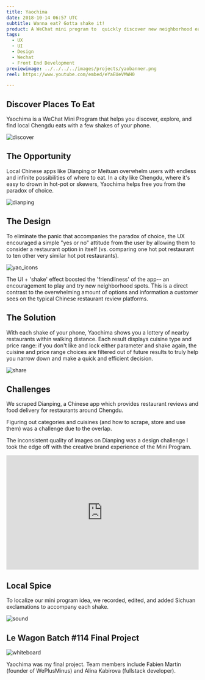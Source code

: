 ```yaml
---
title: Yaochima
date: 2018-10-14 06:57 UTC
subtitle: Wanna eat? Gotta shake it!
product: A WeChat mini program to  quickly discover new neighborhood eats
tags:
  - UX
  - UI
  - Design
  - Wechat
  - Front End Development
previewimage: ../../../../images/projects/yaobanner.png
reel: https://www.youtube.com/embed/eYaEUeVMWH0

---
```

## Discover Places To Eat

Yaochima is a WeChat Mini Program that helps you discover, explore, and find local Chengdu eats with a few shakes of your phone.

![discover](../images/projects/yao_1.png)

## The Opportunity

Local Chinese apps like Dianping or Meituan overwhelm users with endless and infinite possibilities of where to eat. In a city like Chengdu, where it's easy to drown in hot-pot or skewers, Yaochima helps free you from the paradox of choice.

![dianping](../images/projects/yao_2.png)

## The Design

To eliminate the panic that accompanies the paradox of choice, the UX encouraged a simple "yes or no" attitude from the user by allowing them to consider a restaurant option in itself (vs. comparing one hot pot restaurant to ten other very similar hot pot restaurants).

![yao_icons](../images/projects/yao_3.png)

The UI + 'shake' effect boosted the 'friendliness' of the app-- an encouragement to play and try new neighborhood spots. This is a direct contrast to the overwhelming amount of options and information a customer sees on the typical Chinese restaurant review platforms.

## The Solution

With each shake of your phone, Yaochima shows you a lottery of nearby restaurants within walking distance. Each result displays cuisine type and price range: if you don't like and lock either parameter and shake again, the cuisine and price range choices are filtered out of future results to truly help you narrow down and  make a quick and efficient decision.

![share](../images/projects/yao_5.png)

## Challenges

We scraped Dianping, a Chinese app which provides restaurant reviews and food delivery for restaurants around Chengdu.

Figuring out categories and cuisines (and how to scrape, store and use them) was a challenge due to the overlap.

The inconsistent quality of images on Dianping was a design challenge I took the edge off with the creative brand experience of the Mini Program.

<iframe width="100%" height="300px" style="margin: 0 auto" src="https://www.youtube.com/embed/eYaEUeVMWH0" frameborder="0" allow="autoplay; encrypted-media" allowfullscreen></iframe>

## Local Spice

To localize our mini program idea, we recorded, edited, and added Sichuan exclamations to accompany each shake.

![sound](../images/projects/yao_6.jpeg)

## Le Wagon Batch #114 Final Project

![whiteboard](../images/projects/yao_4.png)

Yaochima was my final project. Team members include Fabien Martin (founder of WePlusMinus) and Alina Kabirova (fullstack developer).
